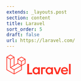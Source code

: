 ```yaml
---
extends: _layouts.post
section: content
title: Laravel
sort_order: 5
draft: false
url: https://laravel.com/
---
```

<div class="flex max-w-full max-h-full w-auto h-auto items-center">
    <svg xmlns="http://www.w3.org/2000/svg" width="50" height="52" class="mr-5"><path d="M49.626 11.564a.809.809 0 0 1 .028.209v10.972a.8.8 0 0 1-.402.694l-9.209 5.302V39.25c0 .286-.152.55-.4.694L20.42 51.01c-.044.025-.092.041-.14.058-.018.006-.035.017-.054.022a.805.805 0 0 1-.41 0c-.022-.006-.042-.018-.063-.026-.044-.016-.09-.03-.132-.054L.402 39.944A.801.801 0 0 1 0 39.25V6.334c0-.072.01-.142.028-.21.006-.023.02-.044.028-.067.015-.042.029-.085.051-.124.015-.026.037-.047.055-.071.023-.032.044-.065.071-.093.023-.023.053-.04.079-.06.029-.024.055-.05.088-.069h.001l9.61-5.533a.802.802 0 0 1 .8 0l9.61 5.533h.002c.032.02.059.045.088.068.026.02.055.038.078.06.028.029.048.062.072.094.017.024.04.045.054.071.023.04.036.082.052.124.008.023.022.044.028.068a.809.809 0 0 1 .028.209v20.559l8.008-4.611v-10.51c0-.07.01-.141.028-.208.007-.024.02-.045.028-.068.016-.042.03-.085.052-.124.015-.026.037-.047.054-.071.024-.032.044-.065.072-.093.023-.023.052-.04.078-.06.03-.024.056-.05.088-.069h.001l9.611-5.533a.801.801 0 0 1 .8 0l9.61 5.533c.034.02.06.045.09.068.025.02.054.038.077.06.028.029.048.062.072.094.018.024.04.045.054.071.023.039.036.082.052.124.009.023.022.044.028.068zm-1.574 10.718v-9.124l-3.363 1.936-4.646 2.675v9.124l8.01-4.611zm-9.61 16.505v-9.13l-4.57 2.61-13.05 7.448v9.216l17.62-10.144zM1.602 7.719v31.068L19.22 48.93v-9.214l-9.204-5.209-.003-.002-.004-.002c-.031-.018-.057-.044-.086-.066-.025-.02-.054-.036-.076-.058l-.002-.003c-.026-.025-.044-.056-.066-.084-.02-.027-.044-.05-.06-.078l-.001-.003c-.018-.03-.029-.066-.042-.1-.013-.03-.03-.058-.038-.09v-.001c-.01-.038-.012-.078-.016-.117-.004-.03-.012-.06-.012-.09V12.33L4.965 9.654 1.602 7.72zm8.81-5.994L2.405 6.334l8.005 4.609 8.006-4.61-8.006-4.608zm4.164 28.764l4.645-2.674V7.719l-3.363 1.936-4.646 2.675v20.096l3.364-1.937zM39.243 7.164l-8.006 4.609 8.006 4.609 8.005-4.61-8.005-4.608zm-.801 10.605l-4.646-2.675-3.363-1.936v9.124l4.645 2.674 3.364 1.937v-9.124zM20.02 38.33l11.743-6.704 5.87-3.35-8-4.606-9.211 5.303-8.395 4.833 7.993 4.524z" fill="#FF2D20" fill-rule="evenodd"/></svg>
    <svg xmlns="http://www.w3.org/2000/svg" width="114" height="29"><path d="M4.773.917v23.046h8.338v3.976H.333V.917h4.44zm24.01 11.465V9.95h4.208v17.99h-4.207v-2.433c-.567.901-1.37 1.609-2.413 2.123-1.042.515-2.091.772-3.146.772-1.365 0-2.613-.25-3.745-.752a8.758 8.758 0 0 1-2.915-2.066 9.6 9.6 0 0 1-1.89-3.01 9.717 9.717 0 0 1-.677-3.63c0-1.26.225-2.464.676-3.61a9.56 9.56 0 0 1 1.891-3.03 8.766 8.766 0 0 1 2.915-2.065c1.132-.502 2.38-.752 3.745-.752 1.055 0 2.104.257 3.146.772 1.042.515 1.846 1.222 2.413 2.123zm-.386 8.763a6.293 6.293 0 0 0 .387-2.2c0-.773-.13-1.506-.387-2.2a5.58 5.58 0 0 0-1.08-1.815 5.233 5.233 0 0 0-1.68-1.236 5.067 5.067 0 0 0-2.18-.463c-.799 0-1.52.155-2.163.463a5.29 5.29 0 0 0-1.66 1.236 5.307 5.307 0 0 0-1.06 1.814 6.56 6.56 0 0 0-.368 2.2c0 .772.122 1.506.367 2.2.244.696.598 1.3 1.062 1.815a5.279 5.279 0 0 0 1.66 1.236c.642.309 1.363.463 2.161.463s1.525-.154 2.181-.463a5.222 5.222 0 0 0 1.68-1.236 5.575 5.575 0 0 0 1.08-1.814zm7.914 6.794V9.95h11.427v4.141h-7.22v13.85h-4.207zm26.675-15.557V9.95h4.208v17.99h-4.208v-2.433c-.566.901-1.37 1.609-2.413 2.123-1.042.515-2.09.772-3.146.772-1.364 0-2.612-.25-3.744-.752a8.758 8.758 0 0 1-2.915-2.066 9.6 9.6 0 0 1-1.891-3.01 9.717 9.717 0 0 1-.676-3.63c0-1.26.225-2.464.676-3.61a9.56 9.56 0 0 1 1.89-3.03 8.766 8.766 0 0 1 2.916-2.065c1.132-.502 2.38-.752 3.744-.752 1.055 0 2.104.257 3.146.772 1.043.515 1.847 1.222 2.413 2.123zm-.386 8.763a6.293 6.293 0 0 0 .386-2.2c0-.773-.13-1.506-.386-2.2a5.58 5.58 0 0 0-1.08-1.815 5.233 5.233 0 0 0-1.68-1.236c-.656-.308-1.384-.463-2.181-.463-.798 0-1.519.155-2.162.463a5.29 5.29 0 0 0-1.66 1.236 5.307 5.307 0 0 0-1.061 1.814 6.56 6.56 0 0 0-.367 2.2c0 .772.121 1.506.367 2.2.244.696.598 1.3 1.061 1.815a5.279 5.279 0 0 0 1.66 1.236c.643.309 1.364.463 2.162.463.797 0 1.525-.154 2.181-.463a5.222 5.222 0 0 0 1.68-1.236 5.575 5.575 0 0 0 1.08-1.814zM84.063 9.95h4.262L81.42 27.94h-5.29L69.224 9.95h4.262l5.289 13.776L84.063 9.95zm13.44-.463c5.729 0 9.636 5.078 8.902 11.021H92.446c0 1.552 1.567 4.552 5.288 4.552 3.2 0 5.345-2.815 5.346-2.817l2.843 2.2c-2.542 2.713-4.623 3.96-7.882 3.96-5.823 0-9.77-3.684-9.77-9.458 0-5.223 4.079-9.458 9.231-9.458zm-5.046 7.894h10.084c-.031-.346-.578-4.552-5.072-4.552-4.495 0-4.98 4.206-5.012 4.552zm16.688 10.558V.917h4.208v27.022h-4.208z" fill="#FF2D20" fill-rule="evenodd"/></svg>
</div>
